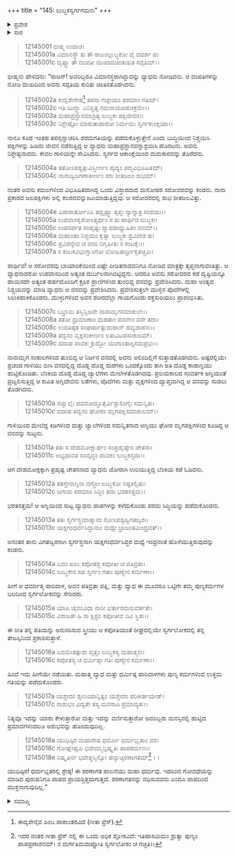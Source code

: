 +++
title = "145: ಲುಬ್ಧಕಸ್ವರ್ಗಗಮನಃ"
+++

<details><summary>ಪ್ರವೇಶ</summary>


।।   ಓಂ ಓಂ ನಮೋ ನಾರಾಯಣಾಯ।।   ಶ್ರೀ ವೇದವ್ಯಾಸಾಯ ನಮಃ ।।

ಶ್ರೀ ಕೃಷ್ಣದ್ವೈಪಾಯನ ವೇದವ್ಯಾಸ ವಿರಚಿತ  

**ಶ್ರೀ ಮಹಾಭಾರತ**

**ಶಾಂತಿ ಪರ್ವ**

**ಆಪದ್ಧರ್ಮ ಪರ್ವ**

**ಅಧ್ಯಾಯ 145**


</details>

<details><summary>ಸಾರ</summary>

ವ್ಯಾಧನಿಗೆ ಸ್ವರ್ಗಲೋಕಪ್ರಾಪ್ತಿ (1-18).


</details>



> 12145001 ಭೀಷ್ಮ ಉವಾಚ।  
12145001a ವಿಮಾನಸ್ಥೌ ತು ತೌ ರಾಜಽಲ್ಲುಬ್ಧಕೋ ವೈ ದದರ್ಶ ಹ।  
12145001c ದೃಷ್ಟ್ವಾ ತೌ ದಂಪತೀ ದುಃಖಾದಚಿಂತಯತ ಸದ್ಗತಿಮ್।।

ಭೀಷ್ಮನು ಹೇಳಿದನು: “ರಾಜನ್! ಅವರಿಬ್ಬರೂ ವಿಮಾನಸ್ಥರಾಗಿದ್ದುದನ್ನು ವ್ಯಾಧನು ನೋಡಿದನು. ಆ ದಂಪತಿಗಳನ್ನು ನೋಡಿ ದುಃಖದಿಂದ ಅವನು ಸದ್ಗತಿಯ ಕುರಿತು ಚಿಂತಿಸತೊಡಗಿದನು.

> 12145002a ಕೀದೃಶೇನೇಹ[^1] ತಪಸಾ ಗಚ್ಚೇಯಂ ಪರಮಾಂ ಗತಿಮ್।  
12145002c ಇತಿ ಬುದ್ಧ್ಯಾ ವಿನಿಶ್ಚಿತ್ಯ ಗಮನಾಯೋಪಚಕ್ರಮೇ।।  
12145003a ಮಹಾಪ್ರಸ್ಥಾನಮಾಶ್ರಿತ್ಯ ಲುಬ್ಧಕಃ ಪಕ್ಷಿಜೀವನಃ।  
12145003c ನಿಶ್ಚೇಷ್ಟೋ ಮಾರುತಾಹಾರೋ ನಿರ್ಮಮಃ ಸ್ವರ್ಗಕಾಂಕ್ಷಯಾ।।

ನಾನೂ ಕೂಡ ಇಂತಹ ತಪಸ್ಸನ್ನಾಚರಿಸಿ ಪರಮಗತಿಯನ್ನು ಪಡೆದುಕೊಳ್ಳುತ್ತೇನೆ ಎಂದು ಬುದ್ಧಿಯಿಂದ ನಿಶ್ಚಯಿಸಿ ಪಕ್ಷಿಗಳನ್ನು ಹಿಡಿದು ಜೀವನ ನಡೆಸುತ್ತಿದ್ದ ಆ ವ್ಯಾಧನು ಮಹಾಪ್ರಸ್ಥಾನವನ್ನಾಶ್ರಯಿಸಿ ಹೊರಟನು. ಅವನು ನಿಶ್ಚೇಷ್ಟನಾದನು. ಕೇವಲ ಗಾಳಿಯನ್ನೇ ಸೇವಿಸಿದನು. ಸ್ವರ್ಗದ ಆಕಾಂಕ್ಷೆಯಿಂದ ಮಮಕಾರವನ್ನು ತೊರೆದನು.

> 12145004a ತತೋಽಪಶ್ಯತ್ಸುವಿಸ್ತೀರ್ಣಂ ಹೃದ್ಯಂ ಪದ್ಮವಿಭೂಷಿತಮ್।  
12145004c ನಾನಾದ್ವಿಜಗಣಾಕೀರ್ಣಂ ಸರಃ ಶೀತಜಲಂ ಶುಭಮ್।

ನಂತರ ಅವನು ಕಮಲಗಳಿಂದ ವಿಭೂಷಿತವಾಗಿದ್ದ ಒಂದು ವಿಸ್ತಾರವಾದ ಮನೋಹರ ಸರೋವರವನ್ನು ಕಂಡನು. ನಾನಾ ಪ್ರಕಾರದ ಜಲಪಕ್ಷಿಗಳು ಅಲ್ಲಿ ಕಲರವವನ್ನುಂಟುಮಾಡುತ್ತಿದ್ದವು. ಆ ಸರೋವರದಲ್ಲಿ ಶುಭ ಶೀತಜಲವಿತ್ತು.

> 12145004e ಪಿಪಾಸಾರ್ತೋಽಪಿ ತದ್ದೃಷ್ಟ್ವಾ ತೃಪ್ತಃ ಸ್ಯಾನ್ನಾತ್ರ ಸಂಶಯಃ।।  
12145005a ಉಪವಾಸಕೃಶೋಽತ್ಯರ್ಥಂ ಸ ತು ಪಾರ್ಥಿವ ಲುಬ್ಧಕಃ।  
12145005c ಉಪಸರ್ಪತ ಸಂಹೃಷ್ಟಃ ಶ್ವಾಪದಾಧ್ಯುಷಿತಂ ವನಮ್।।  
12145006a ಮಹಾಂತಂ ನಿಶ್ಚಯಂ ಕೃತ್ವಾ ಲುಬ್ಧಕಃ ಪ್ರವಿವೇಶ ಹ।  
12145006c ಪ್ರವಿಶನ್ನೇವ ಚ ವನಂ ನಿಗೃಹೀತಃ ಸ ಕಂಟಕೈಃ।।  
12145007a ಸ ಕಂಟಕವಿಭುಗ್ನಾಂಗೋ ಲೋಹಿತಾರ್ದ್ರೀಕೃತಚ್ಚವಿಃ।

ಪಾರ್ಥಿವ! ಆ ಸರೋವರವು ಬಾಯಾರಿಕೆಯಿಂದ ಎಷ್ಟೇ ಪೀಡಿತನಾದವನಿಗೂ ನೋಡಿದ ಮಾತ್ರಕ್ಕೇ ತೃಪ್ತನಾಗುವಂತಿತ್ತು. ಆ ವ್ಯಾಧನಾದರೋ ಉಪವಾಸದಿಂದ ಅತ್ಯಂತ ದುರ್ಬಲನಾಗಿಬಿಟ್ಟಿದ್ದನು. ಆದರೂ ಅವನು ಸರೋವರದ ಕಡೆ ದೃಷ್ಟಿಯನ್ನೂ ಹಾಯಿಸದೇ ಅತ್ಯಂತ ಹರ್ಷದೊಂದಿಗೆ ಕ್ರೂರ ಪ್ರಾಣಿಗಳಿಂದ ತುಂಬಿದ್ದ ವನವನ್ನು ಪ್ರವೇಶಿಸಿದನು. ಮಹಾ ಅಂತ್ಯದ ನಿಶ್ಚಯವನ್ನು ಮಾಡಿ ವ್ಯಾಧನು ಆ ವನವನ್ನು ಪ್ರವೇಶಿಸಿದನು. ಪ್ರವೇಶಿಸುತ್ತಲೇ ಮುಳ್ಳಿನ ಪೊದೆಗಳಲ್ಲಿ ಸಿಲುಕಿಹಾಕಿಕೊಂಡನು. ಮುಳ್ಳುಗಳಿಂದ ಅವನ ಶರೀರವೆಲ್ಲಾ ಗಾಯಗೊಂಡು ರಕ್ತಸುರಿಯಲು ಪ್ರಾರಂಭಿಸಿತು.

> 12145007c ಬಭ್ರಾಮ ತಸ್ಮಿನ್ವಿಜನೇ ನಾನಾಮೃಗಸಮಾಕುಲೇ।।  
12145008a ತತೋ ದ್ರುಮಾಣಾಂ ಮಹತಾಂ ಪವನೇನ ವನೇ ತದಾ।  
12145008c ಉದತಿಷ್ಠತ ಸಂಘರ್ಷಾತ್ಸುಮಹಾನ್ ಹವ್ಯವಾಹನಃ।।  
12145009a ತದ್ವನಂ ವೃಕ್ಷಸಂಕೀರ್ಣಂ ಲತಾವಿಟಪಸಂಕುಲಮ್।  
12145009c ದದಾಹ ಪಾವಕಃ ಕ್ರುದ್ಧೋ ಯುಗಾಂತಾಗ್ನಿಸಮಪ್ರಭಃ।।

ನಾನಾಮೃಗ ಸಂಕುಲಗಳಿಂದ ತುಂಬಿದ್ದ ಆ ನಿರ್ಜನ ವನದಲ್ಲಿ ಅವನು ಅಲಿಂದಿಲ್ಲಿಗೆ ಸುತ್ತಾಡತೊಡಗಿದನು. ಅಷ್ಟರಲ್ಲಿಯೇ ಪ್ರಚಂಡ ಗಾಳಿಯು ಬೀಸಿ ವನದಲ್ಲಿದ್ದ ದೊಡ್ಡ ದೊಡ್ಡ ಮರಗಳು ಒಂದಕ್ಕೊಂದು ತಾಗಿ ಅತಿ ದೊಡ್ಡ ಕಾಡಾಗ್ನಿಯು ಹುಟ್ಟಿಕೊಂಡಿತು. ಬೆಂಕಿಯ ದೊಡ್ಡ ದೊಡ್ಡ ಜ್ವಾಲೆಗಳು ಮೇಲೇಳತೊಡಗಿದವು. ಪ್ರಲಯಕಾಲದ ಸಂವರ್ತಕ ಅಗ್ನಿಯಂತೆ ಪ್ರಜ್ವಲಿಸುತ್ತಿದ್ದ ಆ ಕುಪಿತ ಅಗ್ನಿದೇವನು ಲತೆಗಳು, ಪೊದೆಗಳು ಮತ್ತು ವೃಕ್ಷಗಳಿಂದ ವ್ಯಾಪ್ತವಾಗಿದ್ದ ಆ ವನವನ್ನು ಸುಡಲು ತೊಡಗಿದನು.

> 12145010a ಸಜ್ವಾಲೈಃ ಪವನೋದ್ಧೂತೈರ್ವಿಸ್ಫುಲಿಂಗೈಃ ಸಮನ್ವಿತಃ।  
12145010c ದದಾಹ ತದ್ವನಂ ಘೋರಂ ಮೃಗಪಕ್ಷಿಸಮಾಕುಲಮ್।।

ಗಾಳಿಯಿಂದ ಮೇಲೆದ್ದ ಕಿಡಿಗಳಿಂದ ಮತ್ತು ಜ್ವಾಲೆಗಳಿಂದ ಸಮನ್ವಿತನಾದ ಅಗ್ನಿಯು ಘೋರ ಮೃಗಪಕ್ಷಿಗಳಿಂದ ಕೂಡಿದ್ದ ಆ ವನವನ್ನು ಸುಟ್ಟನು.

> 12145011a ತತಃ ಸ ದೇಹಮೋಕ್ಷಾರ್ಥಂ ಸಂಪ್ರಹೃಷ್ಟೇನ ಚೇತಸಾ।  
12145011c ಅಭ್ಯಧಾವತ ಸಂವೃದ್ಧಂ ಪಾವಕಂ ಲುಬ್ಧಕಸ್ತದಾ।।

ಆಗ ದೇಹಮೋಕ್ಷಕ್ಕಾಗಿ ಪ್ರಹೃಷ್ಟ ಚೇತನನಾದ ವ್ಯಾಧನು ಜೋರಾಗಿ ಉರಿಯುತ್ತಿದ್ದ ಬೆಂಕಿಯ ಕಡೆ ಓಡಿದನು.

> 12145012a ತತಸ್ತೇನಾಗ್ನಿನಾ ದಗ್ಧೋ ಲುಬ್ಧಕೋ ನಷ್ಟಕಿಲ್ಬಿಷಃ।  
12145012c ಜಗಾಮ ಪರಮಾಂ ಸಿದ್ಧಿಂ ತದಾ ಭರತಸತ್ತಮ।।

ಭರತಸತ್ತಮ! ಆ ಅಗ್ನಿಯಿಂದ ಸುಟ್ಟ ವ್ಯಾಧನು ಪಾಪಗಳನ್ನು ಕಳೆದುಕೊಂಡು ಪರಮ ಸಿದ್ಧಿಯನ್ನು ಪಡೆದುಕೊಂಡನು.

> 12145013a ತತಃ ಸ್ವರ್ಗಸ್ಥಮಾತ್ಮಾನಂ ಸೋಽಪಶ್ಯದ್ವಿಗತಜ್ವರಃ।  
12145013c ಯಕ್ಷಗಂಧರ್ವಸಿದ್ಧಾನಾಂ ಮಧ್ಯೇ ಭ್ರಾಜಂತಮಿಂದ್ರವತ್।।

ಅನಂತರ ತಾನು ವಿಗತಜ್ವರನಾಗಿ ಸ್ವರ್ಗಸ್ಥನಾಗಿ ಯಕ್ಷಗಂಧರ್ವಸಿದ್ಧರ ಮಧ್ಯೆ ಇಂದ್ರನಂತೆ ಹೊಳೆಯುತ್ತಿರುವುದನ್ನು ಕಂಡನು.

> 12145014a ಏವಂ ಖಲು ಕಪೋತಶ್ಚ ಕಪೋತೀ ಚ ಪತಿವ್ರತಾ।  
12145014c ಲುಬ್ಧಕೇನ ಸಹ ಸ್ವರ್ಗಂ ಗತಾಃ ಪುಣ್ಯೇನ ಕರ್ಮಣಾ।।

ಹೀಗೆ ಆ ಧರ್ಮಾತ್ಮ ಪಾರಿವಾಳ, ಅವನ ಪತಿವ್ರತಾ ಪತ್ನಿ, ಮತ್ತು ವ್ಯಾಧ ಈ ಮೂವರೂ ಒಟ್ಟಿಗೇ ತಮ್ಮ ಪುಣ್ಯಕರ್ಮಗಳ ಬಲದಿಂದ ಸ್ವರ್ಗಲೋಕವನ್ನು ಸೇರಿದರು.

> 12145015a ಯಾಪಿ ಚೈವಂವಿಧಾ ನಾರೀ ಭರ್ತಾರಮನುವರ್ತತೇ।  
12145015c ವಿರಾಜತೇ ಹಿ ಸಾ ಕ್ಷಿಪ್ರಂ ಕಪೋತೀವ ದಿವಿ ಸ್ಥಿತಾ।।

ಈ ರೀತಿ ತನ್ನ ಪತಿಯನ್ನು ಅನುಸರಿಸುವ ಸ್ತ್ರೀಯು ಆ ಕಪೋತಿಯಂತೆ ಶೀಘ್ರದಲ್ಲಿಯೇ ಸ್ವರ್ಗಲೋಕದಲ್ಲಿ ತನ್ನ ತೇಜಸ್ಸಿನಿಂದ ಪ್ರಕಾಶಿಸುತ್ತಾಳೆ.

> 12145016a ಏವಮೇತತ್ಪುರಾ ವೃತ್ತಂ ಲುಬ್ಧಕಸ್ಯ ಮಹಾತ್ಮನಃ।  
12145016c ಕಪೋತಸ್ಯ ಚ ಧರ್ಮಿಷ್ಠಾ ಗತಿಃ ಪುಣ್ಯೇನ ಕರ್ಮಣಾ।।

ಹಿಂದೆ ಇದು ಹೀಗೆಯೇ ನಡೆಯಿತು. ಮಹಾತ್ಮ ವ್ಯಾಧ ಮತ್ತು ಧರ್ಮಿಷ್ಠ ಪಾರಿವಾಳಗಳು ಪುಣ್ಯ ಕರ್ಮಗಳಿಂದ ಉತ್ತಮ ಗತಿಯನ್ನು ಪಡೆದುಕೊಂಡರು.

> 12145017a ಯಶ್ಚೇದಂ ಶೃಣುಯಾನ್ನಿತ್ಯಂ ಯಶ್ಚೇದಂ ಪರಿಕೀರ್ತಯೇತ್।  
12145017c ನಾಶುಭಂ ವಿದ್ಯತೇ ತಸ್ಯ ಮನಸಾಪಿ ಪ್ರಮಾದ್ಯತಃ।।

ನಿತ್ಯವೂ ಇದನ್ನು ಯಾರು ಕೇಳುತ್ತಾರೋ ಮತ್ತು ಇದನ್ನು ವರ್ಣಿಸುತ್ತಾರೋ ಅವರಿಬ್ಬರು ಮನಸ್ಸಿನಲ್ಲಿ ಹುಟ್ಟಿದ ಪ್ರಮಾದಗಳಿಂದಲೂ ಅಶುಭವನ್ನು ಹೊಂದುವುದಿಲ್ಲ.

> 12145018a ಯುಧಿಷ್ಠಿರ ಮಹಾನೇಷ ಧರ್ಮೋ ಧರ್ಮಭೃತಾಂ ವರ।  
12145018c ಗೋಘ್ನೇಷ್ವಪಿ ಭವೇದಸ್ಮಿನ್ನಿಷ್ಕೃತಿಃ ಪಾಪಕರ್ಮಣಃ।  
12145018e ನಿಷ್ಕೃತಿರ್ನ ಭವೇತ್ತಸ್ಮಿನ್ಯೋ ಹನ್ಯಾಚ್ಚರಣಾಗತಮ್[^2]।।

ಯುಧಿಷ್ಠಿರ! ಧರ್ಮಭೃತರಲ್ಲಿ ಶ್ರೇಷ್ಠ! ಈ ಶರಣಾಗತ ಪಾಲನೆಯು ಮಹಾ ಧರ್ಮವು. ಇದರಿಂದ ಗೋವಧೆಯನ್ನು ಮಾಡಿದ ಪುರುಷನಿಗೂ ಪಾಪದ ಪ್ರಾಯಶ್ಚಿತ್ತವಾಗುತ್ತದೆ. ಶರಣಾಗತನನ್ನು ವಧಿಸುವವನು ಎಂದೂ ಪಾಪದಿಂದ ಮುಕ್ತನಾಗುವುದಿಲ್ಲ.”


<details><summary>ಸಮಾಪ್ತಿ</summary>

ಇತಿ ಶ್ರೀಮಹಾಭಾರತೇ ಶಾಂತಿ ಪರ್ವಣಿ ಆಪದ್ಧರ್ಮ ಪರ್ವಣಿ ಲುಬ್ಧಕಸ್ವರ್ಗಗಮನೇ ಪಂಚಚತ್ವಾರಿಂಶದಧಿಕಶತತಮೋಽಧ್ಯಾಯಃ।।  
ಇದು ಶ್ರೀಮಹಾಭಾರತದಲ್ಲಿ ಶಾಂತಿ ಪರ್ವದಲ್ಲಿ ಆಪದ್ಧರ್ಮ ಪರ್ವದಲ್ಲಿ ಲುಬ್ಧಕಸ್ವರ್ಗಗಮನ ಎನ್ನುವ ನೂರಾನಲ್ವತ್ತೈದನೇ ಅಧ್ಯಾಯವು.


</details>

[^1]: ಈದೃಶೇನೈವ ಎಂಬ ಪಾಠಾಂತರವಿದೆ (ಗೀತಾ ಪ್ರೆಸ್).

[^2]: ಇದರ ನಂತರ ಗೀತಾ ಪ್ರೆಸ್ ನಲ್ಲಿ ಈ ಒಂದು ಅಧಿಕ ಶ್ಲೋಕವಿದೆ: ಇತಿಹಾಸಮಿಮಂ ಶ್ರುತ್ವಾ ಪುಣ್ಯಂ ಪಾಪಪ್ರಣಾಶನಮ್।   ನ ದುರ್ಗತಿಮವಾಪ್ನೋತಿ ಸ್ವರ್ಗಲೋಕಂ ಚ ಗಚ್ಛತಿ।। 
